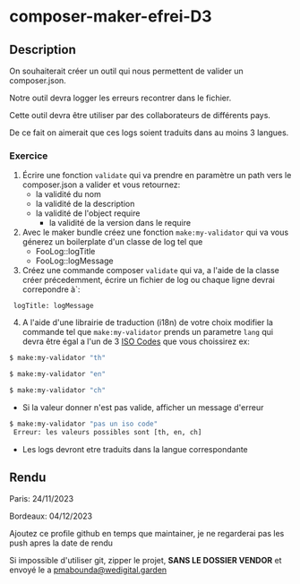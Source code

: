# composer-maker-efrei-D3

## Description

On souhaiterait créer un outil qui nous permettent de valider un composer.json.

Notre outil devra logger les erreurs recontrer dans le fichier.

Cette outil devra être utiliser par des collaborateurs de différents pays.

De ce fait on aimerait que ces logs soient traduits dans au moins 3 langues.



### Exercice

1. Écrire une fonction ```validate``` qui va prendre en paramètre un path vers le composer.json a valider et vous retournez:
    - la validité du nom
    - la validité de la description
    - la validité de l'object require 
        - la validité de la version dans le require
2. Avec le maker bundle créez une fonction ```make:my-validator``` qui va vous génerez un boilerplate d'un classe de log tel que
    - FooLog::logTitle
    - FooLog::logMessage
3. Créez une commande composer ```validate``` qui va, a l'aide de la classe créer précedemment, écrire un fichier de log ou chaque ligne devrai correpondre à`:
```
 logTitle: logMessage
```
4. A l'aide d'une librairie de traduction (i18n) de votre choix modifier la commande tel que ```make:my-validator``` prends un parametre ```lang```  qui devra être égal a l'un de 3 [ISO Codes](https://en.wikipedia.org/wiki/ISO_3166-1_alpha-2#Officially_assigned_code_elements) que vous choissirez ex:
```sh
$ make:my-validator "th"
```
```sh
$ make:my-validator "en"
```
```sh
$ make:my-validator "ch"
```
- Si la valeur donner n'est pas valide, afficher un message d'erreur

```sh
$ make:my-validator "pas un iso code"
 Erreur: les valeurs possibles sont [th, en, ch]
```
- Les logs devront etre traduits dans la langue correspondante


## Rendu

Paris: 24/11/2023

Bordeaux: 04/12/2023


Ajoutez ce profile github en temps que maintainer, je ne regarderai pas les push apres la date de rendu

Si impossible d'utiliser git, zipper le projet, **SANS LE DOSSIER VENDOR** et envoyé le a pmabounda@wedigital.garden
